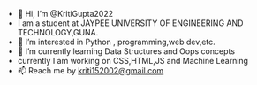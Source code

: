 - 👋 Hi, I’m @KritiGupta2022
- I am a student at JAYPEE UNIVERSITY OF ENGINEERING AND TECHNOLOGY,GUNA.
- 👀 I’m interested in Python , programming,web dev,etc.
- 🌱 I’m currently learning Data Structures and Oops concepts
- currently I am working on CSS,HTML,JS and Machine Learning
- 📫 Reach me by kriti152002@gmail.com

<!---
KritiGupta2022/KritiGupta2022 is a ✨ special ✨ repository because its `README.md` (this file) appears on your GitHub profile.
You can click the Preview link to take a look at your changes.
--->
